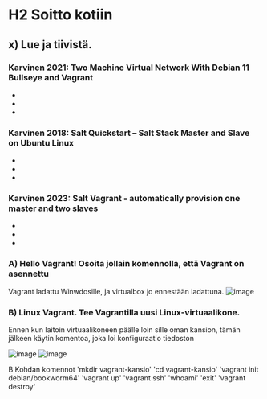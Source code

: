 # H2 Soitto kotiin

## x) Lue ja tiivistä.

### Karvinen 2021: Two Machine Virtual Network With Debian 11 Bullseye and Vagrant
-
-
-

### Karvinen 2018: Salt Quickstart – Salt Stack Master and Slave on Ubuntu Linux 
-
-
-


### Karvinen 2023: Salt Vagrant - automatically provision one master and two slaves
-
-
-

### A) Hello Vagrant! Osoita jollain komennolla, että Vagrant on asennettu

Vagrant ladattu Winwdosille, ja virtualbox jo ennestään ladattuna.
![image](https://github.com/user-attachments/assets/057d2dcd-d4d1-4660-a960-4cc16c790a11)


### B) Linux Vagrant. Tee Vagrantilla uusi Linux-virtuaalikone.

Ennen kun laitoin virtuaalikoneen päälle loin sille oman kansion, tämän jälkeen käytin komentoa, joka loi konfiguraatio tiedoston

![image](https://github.com/user-attachments/assets/04ab6e4f-deb6-42c9-a770-8fb15ffe4c2e)
![image](https://github.com/user-attachments/assets/d100062f-9651-4534-b6c0-2e556197b223)

B Kohdan komennot
'mkdir vagrant-kansio'
'cd vagrant-kansio'
'vagrant init debian/bookworm64'
'vagrant up'
'vagrant ssh'
'whoami'
'exit'
'vagrant destroy'



